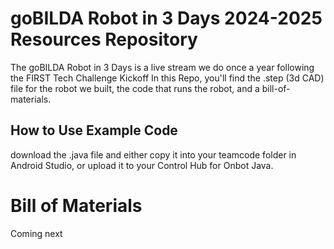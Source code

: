 ﻿# goBILDA Robot in 3 Days 2024-2025 Resources Repository 
The goBILDA Robot in 3 Days is a live stream we do once a year following the FIRST Tech Challenge Kickoff
In this Repo, you'll find the .step (3d CAD) file for the robot we built, the code that runs the robot, and a bill-of-materials.

## How to Use Example Code
download the .java file and either copy it into your teamcode folder in Android Studio, or upload it to your Control Hub for Onbot Java. 

# Bill of Materials
Coming next


